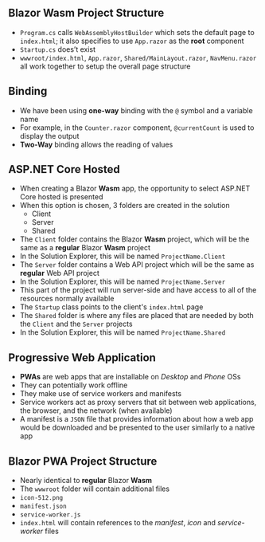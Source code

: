 ## Blazor Wasm Project Structure

- `Program.cs` calls `WebAssemblyHostBuilder` which sets the default page to
  `index.html`; it also specifies to use `App.razor` as the **root** component
- `Startup.cs` does’t exist
- `wwwroot/index.html`, `App.razor`, `Shared/MainLayout.razor`, `NavMenu.razor`
  all work together to setup the overall page structure

## Binding

- We have been using **one-way** binding with the `@` symbol and a variable name
- For example, in the `Counter.razor` component, `@currentCount` is used to
  display the output
- **Two-Way** binding allows the reading of values

## ASP.NET Core Hosted

- When creating a Blazor **Wasm** app, the opportunity to select ASP.NET Core
  hosted is presented
- When this option is chosen, 3 folders are created in the solution
  - Client
  - Server
  - Shared
- The `Client` folder contains the Blazor **Wasm** project, which will be the
  same as a **regular** Blazor **Wasm** project
- In the Solution Explorer, this will be named `ProjectName.Client`
- The `Server` folder contains a Web API project which will be the same as
  **regular** Web API project
- In the Solution Explorer, this will be named `ProjectName.Server`
- This part of the project will run server-side and have access to all of the
  resources normally available
- The `Startup` class points to the client's `index.html` page
- The `Shared` folder is where any files are placed that are needed by both the
  `Client` and the `Server` projects
- In the Solution Explorer, this will be named `ProjectName.Shared`

## Progressive Web Application

- **PWAs** are web apps that are installable on _Desktop_ and _Phone_ OSs
- They can potentially work offline
- They make use of service workers and manifests
- Service workers act as proxy servers that sit between web applications, the
  browser, and the network (when available)
- A manifest is a `JSON` file that provides information about how a web app
  would be downloaded and be presented to the user similarly to a native app

## Blazor PWA Project Structure

- Nearly identical to **regular** Blazor **Wasm**
- The `wwwroot` folder will contain additional files
- `icon-512.png`
- `manifest.json`
- `service-worker.js`
- `index.html` will contain references to the _manifest_, _icon_ and
  _service-worker_ files
